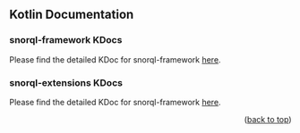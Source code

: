 
<!-- KOTLIN DOCUMENTATION -->
## Kotlin Documentation

### snorql-framework KDocs
Please find the detailed KDoc for snorql-framework [here](snorql-framework/snorql-framework/index.html).

### snorql-extensions KDocs
Please find the detailed KDoc for snorql-framework [here](https://github.com/lakshmi-udaan/demo-github-actions/blob/main/doc/docs/snorql-extensions/snorql-extensions/index.html).

<p align="right">(<a href="#top">back to top</a>)</p>


